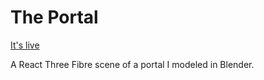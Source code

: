 # The Portal
[It's live](https://kiiyuru-portal.vercel.app/)

A React Three Fibre scene of a portal  I modeled in Blender.
